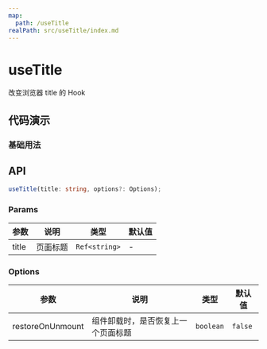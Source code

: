 ```yaml
---
map:
  path: /useTitle
realPath: src/useTitle/index.md
---
```


# useTitle

改变浏览器 title 的 Hook

## 代码演示

### 基础用法

<demo src="./demo/demo.vue"
  language="vue"
  title="基本用法"
  desc="改变浏览器 title,可动态改变；">
</demo>


## API

```typescript
useTitle(title: string, options?: Options);
```

### Params

| 参数  | 说明     | 类型     | 默认值 |
| ----- | -------- | -------- | ------ |
| title | 页面标题 | `Ref<string>` | -      |

### Options

| 参数             | 说明                               | 类型      | 默认值  |
| ---------------- | ---------------------------------- | --------- | ------- |
| restoreOnUnmount | 组件卸载时，是否恢复上一个页面标题 | `boolean` | `false` |
